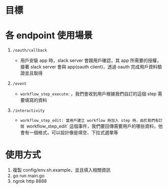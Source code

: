 # 目標

# 各 endpoint 使用場景

1. `/oauth/callback`

   - 用戶安裝 app 時，slack server 會跟用戶確認，其 app 所需要的授權，接著 slack server 會與 app(oauth client)，透過 oauth 完成用戶資料驗證並且取得

2. `/event`

   - `workflow_step_execute`: ，我們會收到用戶根據我們自訂的這個 step 需要填寫的資料

3. `/interactivity`
   - `workflow_step_edit: 當用戶建立 workflow 時加入 step 時，由於我們有訂閱 `workflow_step_edit` 這個事件，我們要回傳需要用戶的哪些資料，他會有一個格式，可以設計像是填空、下拉式選單等

# 使用方式

1. 複製 config/env.sh.example，並且填入相關資訊
2. go run main.go
3. ngrok http 8888
